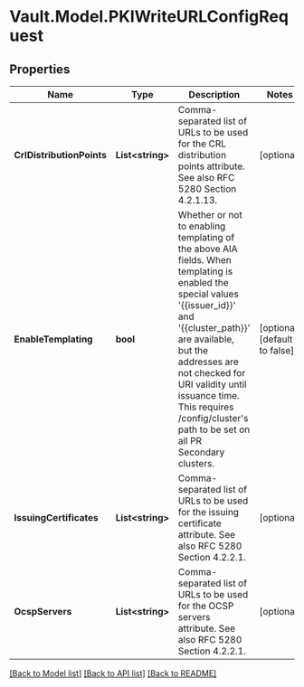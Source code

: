 # Vault.Model.PKIWriteURLConfigRequest

## Properties

Name | Type | Description | Notes
------------ | ------------- | ------------- | -------------
**CrlDistributionPoints** | **List&lt;string&gt;** | Comma-separated list of URLs to be used for the CRL distribution points attribute. See also RFC 5280 Section 4.2.1.13. | [optional] 
**EnableTemplating** | **bool** | Whether or not to enabling templating of the above AIA fields. When templating is enabled the special values &#x27;{{issuer_id}}&#x27; and &#x27;{{cluster_path}}&#x27; are available, but the addresses are not checked for URI validity until issuance time. This requires /config/cluster&#x27;s path to be set on all PR Secondary clusters. | [optional] [default to false]
**IssuingCertificates** | **List&lt;string&gt;** | Comma-separated list of URLs to be used for the issuing certificate attribute. See also RFC 5280 Section 4.2.2.1. | [optional] 
**OcspServers** | **List&lt;string&gt;** | Comma-separated list of URLs to be used for the OCSP servers attribute. See also RFC 5280 Section 4.2.2.1. | [optional] 

[[Back to Model list]](../README.md#documentation-for-models) [[Back to API list]](../README.md#documentation-for-api-endpoints) [[Back to README]](../README.md)

